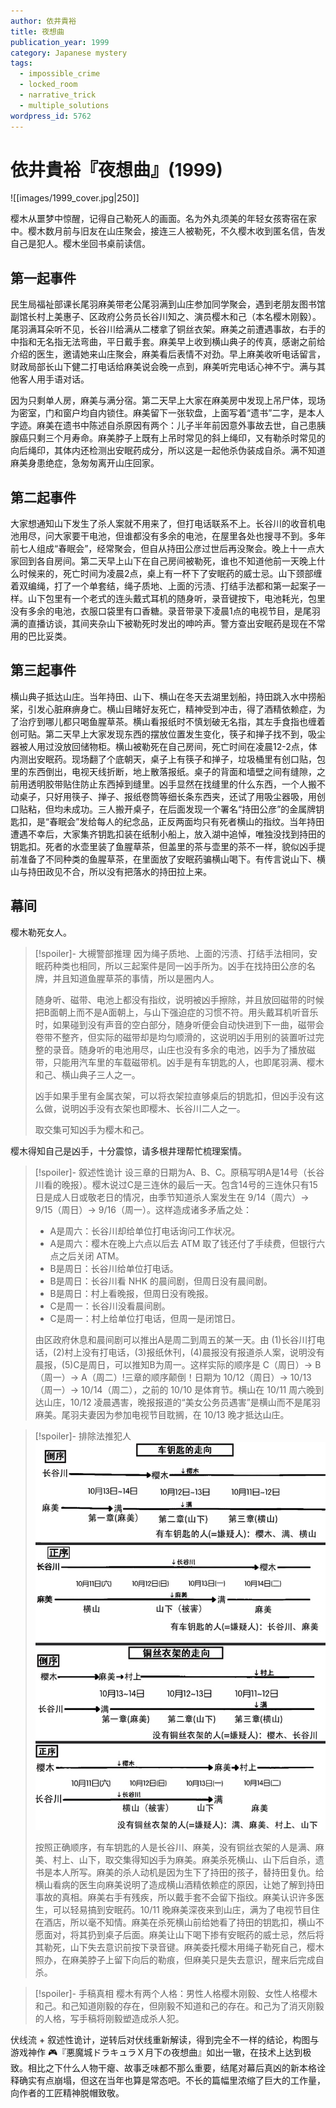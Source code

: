```yaml
---
author: 依井貴裕
title: 夜想曲
publication_year: 1999
category: Japanese mystery
tags:
  - impossible_crime
  - locked_room
  - narrative_trick
  - multiple_solutions
wordpress_id: 5762
---
```


# 依井貴裕『夜想曲』(1999)

![[images/1999_cover.jpg|250]]

樱木从噩梦中惊醒，记得自己勒死人的画面。名为外丸须美的年轻女孩寄宿在家中。樱木数月前与旧友在山庄聚会，接连三人被勒死，不久樱木收到匿名信，告发自己是犯人。樱木坐回书桌前读信。

## 第一起事件

民生局福祉部课长尾羽麻美带老公尾羽满到山庄参加同学聚会，遇到老朋友图书馆副馆长村上美惠子、区政府公务员长谷川知之、演员樱木和己（本名樱木刚毅）。尾羽满耳朵听不见，长谷川给满从二楼拿了铜丝衣架。麻美之前遭遇事故，右手的中指和无名指无法弯曲，平日戴手套。麻美早上收到横山典子的传真，感谢之前给介绍的医生，邀请她来山庄聚会，麻美看后表情不对劲。早上麻美收听电话留言，财政局部长山下健二打电话给麻美说会晚一点到，麻美听完电话心神不宁。满与其他客人用手语对话。

因为只剩单人房，麻美与满分宿。第二天早上大家在麻美房中发现上吊尸体，现场为密室，门和窗户均自内锁住。麻美留下一张软盘，上面写着“遗书”二字，是本人字迹。麻美在遗书中陈述自杀原因有两个：儿子半年前因意外事故去世，自己患胰腺癌只剩三个月寿命。麻美脖子上既有上吊时常见的斜上绳印，又有勒杀时常见的向后绳印，其体内还检测出安眠药成分，所以这是一起他杀伪装成自杀。满不知道麻美身患绝症，急匆匆离开山庄回家。

## 第二起事件

大家想通知山下发生了杀人案就不用来了，但打电话联系不上。长谷川的收音机电池用尽，问大家要干电池，但谁都没有多余的电池，在屋里各处也搜寻不到。多年前七人组成“春眠会”，经常聚会，但自从持田公彦过世后再没聚会。晚上十一点大家回到各自房间。第二天早上山下在自己房间被勒死，谁也不知道他前一天晚上什么时候来的，死亡时间为凌晨2点，桌上有一杯下了安眠药的威士忌。山下颈部缠着双编绳，打了一个单套结，绳子质地、上面的污渍、打结手法都和第一起案子一样。山下包里有一个老式的连头戴式耳机的随身听，录音键按下，电池耗光，包里没有多余的电池，衣服口袋里有口香糖。录音带录下凌晨1点的电视节目，是尾羽满的直播访谈，其间夹杂山下被勒死时发出的呻吟声。警方查出安眠药是现在不常用的巴比妥类。

## 第三起事件

横山典子抵达山庄。当年持田、山下、横山在冬天去湖里划船，持田跳入水中捞船桨，引发心脏麻痹身亡。横山目睹好友死亡，精神受到冲击，得了酒精依赖症，为了治疗到哪儿都只喝鱼腥草茶。横山看报纸时不慎划破无名指，其左手食指也缠着创可贴。第二天早上大家发现东西的摆放位置发生变化，筷子和掸子找不到，吸尘器被人用过没放回储物柜。横山被勒死在自己房间，死亡时间在凌晨12-2点，体内测出安眠药。现场翻了个底朝天，桌子上有筷子和掸子，垃圾桶里有创口贴，包里的东西倒出，电视天线折断，地上散落报纸。桌子的背面和墙壁之间有缝隙，之前用透明胶带贴住防止东西掉到缝里。凶手显然在找缝里的什么东西，一个人搬不动桌子，只好用筷子、掸子、报纸卷筒等细长条东西夹，还试了用吸尘器吸，用创口贴粘，但均未成功。三人搬开桌子，在后面发现一个署名“持田公彦”的金属牌钥匙扣，是“春眠会”发给每人的纪念品，正反两面均只有死者横山的指纹。当年持田遭遇不幸后，大家集齐钥匙扣装在纸制小船上，放入湖中追悼，唯独没找到持田的钥匙扣。死者的水壶里装了鱼腥草茶，但盖里的茶与壶里的茶不一样，貌似凶手提前准备了不同种类的鱼腥草茶，在里面放了安眠药骗横山喝下。有传言说山下、横山与持田政见不合，所以没有把落水的持田拉上来。

## 幕间

樱木勒死女人。

> [!spoiler]- 大槻警部推理
> 因为绳子质地、上面的污渍、打结手法相同，安眠药种类也相同，所以三起案件是同一凶手所为。凶手在找持田公彦的名牌，并且知道鱼腥草茶的事情，所以是圈内人。
> 
> 随身听、磁带、电池上都没有指纹，说明被凶手擦除，并且放回磁带的时候把B面朝上而不是A面朝上，与山下强迫症的习惯不符。用头戴耳机听音乐时，如果碰到没有声音的空白部分，随身听便会自动快进到下一曲，磁带会卷带不整齐，但实际的磁带却是均匀顺滑的，这说明凶手用别的装置听过完整的录音。随身听的电池用尽，山庄也没有多余的电池，凶手为了播放磁带，只能用汽车里的车载磁带机。凶手是有车钥匙的人，也即尾羽满、樱木和己、横山典子三人之一。
> 
> 凶手如果手里有金属衣架，可以将衣架拉直够桌后的钥匙扣，但凶手没有这么做，说明凶手没有衣架也即樱木、长谷川二人之一。
> 
> 取交集可知凶手为樱木和己。

樱木得知自己是凶手，十分震惊，请多根井理帮忙梳理案情。

> [!spoiler]- 叙述性诡计
> 设三章的日期为A、B、C。原稿写明A是14号（长谷川看的晚报）。樱木说过C是三连休的最后一天。包含14号的三连休只有15日是成人日或敬老日的情况，由季节知道杀人案发生在 9/14（周六）-> 9/15（周日）-> 9/16（周一）。这样造成诸多矛盾之处：
> * A是周六：长谷川却给单位打电话询问工作状况。
> * A是周六：樱木在晚上六点以后去 ATM 取了钱还付了手续费，但银行六点之后关闭 ATM。
> * B是周日：长谷川给单位打电话。
> * B是周日：长谷川看 NHK 的晨间剧，但周日没有晨间剧。
> * B是周日：村上看晚报，但周日没有晚报。
> * C是周一：长谷川没看晨间剧。
> * C是周一：村上给单位打电话，但周一是闭馆日。
> 
> 由区政府休息和晨间剧可以推出A是周二到周五的某一天。由 (1)长谷川打电话，(2)村上没有打电话，(3)报纸休刊，(4)晨报没有报道杀人案，说明没有晨报，(5)C是周日，可以推知B为周一。这样实际的顺序是 C（周日）-> B（周一）-> A（周二）!三章的顺序颠倒！日期为 10/12（周日）-> 10/13（周一）-> 10/14（周二），之前的 10/10 是体育节。横山在 10/11 周六晚到达山庄，10/12 凌晨遇害，晚报报道的“美女公务员遇害”是横山而不是尾羽麻美。尾羽夫妻因为参加电视节目耽搁，在 10/13 晚才抵达山庄。

> [!spoiler]- 排除法推犯人
> <img src=images/1999_time_table.jpg width=550/>
> 
> 按照正确顺序，有车钥匙的人是长谷川、麻美，没有铜丝衣架的人是满、麻美、村上、山下，取交集得知凶手为麻美。麻美杀死横山、山下后自杀，遗书是本人所写。麻美的杀人动机是因为生下了持田的孩子，替持田复仇。给横山看病的医生向麻美说明了造成横山酒精依赖症的原因，让她了解到持田事故的真相。麻美右手有残疾，所以戴手套不会留下指纹。麻美认识许多医生，可以轻易搞到安眠药。10/11 晚麻美深夜来到山庄，满为了电视节目住在酒店，所以毫不知情。麻美在杀死横山前给她看了持田的钥匙扣，横山不愿面对，将其扔到桌子后面。麻美让山下喝下掺有安眠药的威士忌，然后将其勒死，山下失去意识前按下录音键。麻美委托樱木用绳子勒死自己，樱木照办，在麻美脖子上留下向后的勒痕，但麻美只是失去意识，醒来后完成自杀。

> [!spoiler]- 手稿真相
> 樱木有两个人格：男性人格樱木刚毅、女性人格樱木和己。和己知道刚毅的存在，但刚毅不知道和己的存在。和己为了消灭刚毅的人格，写手稿将刚毅塑造成杀人犯。

伏线流 + 叙述性诡计，逆转后对伏线重新解读，得到完全不一样的结论，构图与游戏神作 🎮『悪魔城ドラキュラＸ月下の夜想曲』如出一辙，在技术上达到极致。相比之下什么人物干瘪、故事乏味都不那么重要，结尾对幕后真凶的新本格诠释确实有点崩塌，但这在当年也算是常态吧。不长的篇幅里浓缩了巨大的工作量，向作者的工匠精神脱帽致敬。